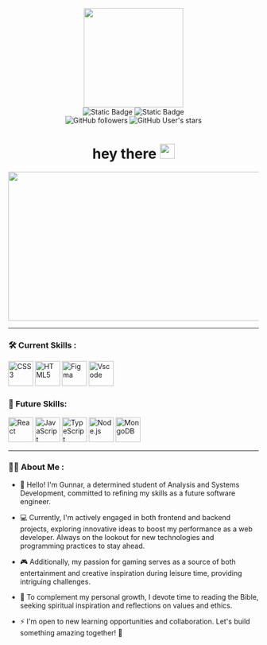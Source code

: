 <div id="header" align="center">
  <img
    src="https://media.giphy.com/media/t1j3KW8BXTzccCLdNb/giphy.gif?cid=790b7611jted3jxia6us90bhmd5z8hhfdi87hzx1seco7w8t&ep=v1_stickers_search&rid=giphy.gif&ct=s"
    width="200"
  />
  <div id="badges">
    <a src="#"
      ><img
        alt="Static Badge"
        src="https://img.shields.io/badge/LinkedIn-blue?style=for-the-badge&logo=Linkedin"
    /></a>
    <a src="#"
      ><img
        alt="Static Badge"
        src="https://img.shields.io/badge/Instagram-%235851db?style=for-the-badge&logo=Instagram&logoColor=white"
      />
    </a>
  </div>
  <div id="gitstatus">
    <img
      alt="GitHub followers"
      src="https://img.shields.io/github/followers/GunnarOliveira?style=for-the-badge&logo=github&labelColor=black&color=darkorange"
    />
    <img
      alt="GitHub User's stars"
      src="https://img.shields.io/github/stars/GunnarOliveira?style=for-the-badge&logo=github&logoColor=white&labelColor=black&color=blue"
    />
  </div>
  <h1>
    hey there
    <img
      src="https://media.giphy.com/media/hvRJCLFzcasrR4ia7z/giphy.gif"
      width="30px"
    />
  </h1>
  </div>
  <div align="center">
    <img
      src="https://media.giphy.com/media/dWesBcTLavkZuG35MI/giphy.gif"
      width="600"
      height="300"
    />
  </div>

---
### :hammer_and_wrench: Current Skills :

<div>
    <a href="https://www.w3schools.com/css/" rel="nofollow"><img src="https://user-images.githubusercontent.com/103836216/164469302-1fa2710c-4915-49a6-be39-1a3d6fc8a763.png" alt="CSS3" height="50"             style="max-width: 100%;"></a>  
    <a href="https://en.wikipedia.org/wiki/HTML5" rel="nofollow"><img src="https://user-images.githubusercontent.com/103836216/164468896-81a36c76-ab2e-4a21-a3b1-be2cca843e68.png" alt="HTML5" height="50"       style="max-width: 100%;"></a>  
    <a href="https://www.figma.com/" rel="nofollow"><img           src="https://camo.githubusercontent.com/ed1bd8ccbe7cb039513eb0586ede4b08f67a1f787e8ea821f2e7855fe9eccd6f/68747470733a2f2f70726f66696c696e61746f722e7269736861762e6465762f736b696c6c732d6173736574732f6669676d612d69636f6e2e737667" alt="Figma" height="50" data-canonical-src="https://profilinator.rishav.dev/skills-assets/figma-icon.svg" style="max-width: 100%;"></a>  
    <a href="https://code.visualstudio.com/" rel="nofollow"><img src="https://user-images.githubusercontent.com/103836216/164471099-ef2d9cde-5791-4e92-94eb-4369289a3b9d.png" alt="Vscode" height="50"             style="max-width: 100%;"></a>   
</div>

### :rocket: Future Skills:

<div>
<a href="https://reactjs.org/" rel="nofollow"><img src="https://user-images.githubusercontent.com/103836216/191021594-57b3d4ab-0078-4c98-ab76-57c913759568.png" alt="React" height="50" style="max-width: 100%;"></a>    
<a href="https://www.javascript.com/" rel="nofollow"><img src="https://user-images.githubusercontent.com/103836216/164469558-3b45ab8d-2ab0-40f0-887c-2aa22c84c771.png" alt="JavaScript" height="50" style="max-width: 100%;"></a>
<a href="https://www.typescriptlang.org/" rel="nofollow"><img src="https://camo.githubusercontent.com/458c0d3ebe5ab840c6fc3e7f5e9abb5ca9252cf5624d25d21fad3c635a18ecb8/68747470733a2f2f70726f66696c696e61746f722e7269736861762e6465762f736b696c6c732d6173736574732f747970657363726970742d6f726967696e616c2e737667" alt="TypeScript" height="50" data-canonical-src="https://profilinator.rishav.dev/skills-assets/typescript-original.svg" style="max-width: 100%;"></a>
<a href="https://nodejs.org/" rel="nofollow"><img src="https://user-images.githubusercontent.com/103836216/191022005-9c366454-a2bf-4477-996b-8324b06a5a52.png" alt="Node.js" height="50" style="max-width: 100%;"></a>
<a href="https://www.mongodb.com/" rel="nofollow"><img src="https://user-images.githubusercontent.com/103836216/205490624-7e2d566c-fd21-4d64-ab7a-fb3253ee5775.png" alt="MongoDB" height="50" style="max-width: 100%;"></a>
</div>


---
### :woman_technologist: About Me :
- :wave: Hello! I'm Gunnar, a determined student of Analysis and Systems Development, committed to refining my skills as a future software engineer.

- 💻 Currently, I'm actively engaged in both frontend and backend projects, exploring innovative ideas to boost my performance as a web developer. Always on the lookout for new technologies and programming practices to stay ahead.
- 🎮 Additionally, my passion for gaming serves as a source of both entertainment and creative inspiration during leisure time, providing intriguing challenges.
- 📖 To complement my personal growth, I devote time to reading the Bible, seeking spiritual inspiration and reflections on values and ethics.
- ⚡ I'm open to new learning opportunities and collaboration. Let's build something amazing together! 🚀
